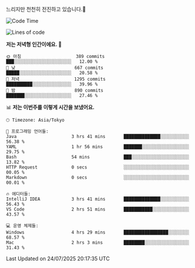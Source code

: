 느리지만 천천히 전진하고 있습니다.🐢

<!--START_SECTION:waka-->
![Code Time](http://img.shields.io/badge/Code%20Time-1%2C657%20hrs%2028%20mins-blue)

![Lines of code](https://img.shields.io/badge/%EC%A0%80%EB%8A%94%20%EC%97%AC%ED%83%9C%EA%B9%8C%EC%A7%80%20-925.8%20thousand%20%EC%A4%84%EC%9D%98%20%EC%BD%94%EB%93%9C%EB%A5%BC%20%EC%9E%91%EC%84%B1%ED%96%88%EC%96%B4%EC%9A%94.-blue)

**저는 저녁형 인간이에요. 🦉** 

```text
🌞 아침                     389 commits         ███░░░░░░░░░░░░░░░░░░░░░░   12.00 % 
🌆 낮　                     667 commits         █████░░░░░░░░░░░░░░░░░░░░   20.58 % 
🌃 저녁                     1295 commits        ██████████░░░░░░░░░░░░░░░   39.96 % 
🌙 밤　                     890 commits         ███████░░░░░░░░░░░░░░░░░░   27.46 % 
```


📊 **저는 이번주를 이렇게 시간을 보냈어요.** 

```text
🕑︎ Timezone: Asia/Tokyo

💬 프로그래밍 언어들: 
Java                     3 hrs 41 mins       ██████████████░░░░░░░░░░░   56.38 % 
YAML                     1 hr 56 mins        ███████░░░░░░░░░░░░░░░░░░   29.75 % 
Bash                     54 mins             ███░░░░░░░░░░░░░░░░░░░░░░   13.82 % 
HTTP Request             0 secs              ░░░░░░░░░░░░░░░░░░░░░░░░░   00.05 % 
Markdown                 0 secs              ░░░░░░░░░░░░░░░░░░░░░░░░░   00.01 % 

🔥 에디터들: 
IntelliJ IDEA            3 hrs 41 mins       ██████████████░░░░░░░░░░░   56.43 % 
VS Code                  2 hrs 51 mins       ███████████░░░░░░░░░░░░░░   43.57 % 

💻 운영 체제들: 
Windows                  4 hrs 29 mins       █████████████████░░░░░░░░   68.57 % 
Mac                      2 hrs 3 mins        ████████░░░░░░░░░░░░░░░░░   31.43 % 
```


 Last Updated on 24/07/2025 20:17:35 UTC
<!--END_SECTION:waka-->
